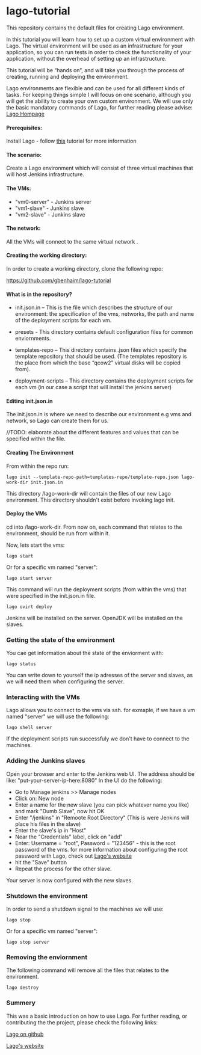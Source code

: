 # lago-tutorial
This repository contains the default files for creating Lago environment. 

In this tutorial you will learn how to set up a custom virtual environment with Lago.
The virtual environment will be used as an infrastructure for your application, so you can run tests
in order to check the functionality of your application, without the overhead of setting up an infrastructure.

This tutorial will be “hands on”, and will take you through the process of creating, running and deploying the environment.

Lago environments are flexible and can be used for all different kinds of tasks. For keeping things simple I will focus on one scenario, although you will get the ability to create your own custom environment.
We will use only the basic mandatory commands of Lago, for further reading please advise: 
[Lago Hompage](http://lago.readthedocs.org/en/latest/index.html)

#### Prerequisites:

Install Lago - follow [this](http://lago.readthedocs.org/en/latest/README.html) tutorial for more information

#### The scenario:

Create a Lago environment which will consist of three virtual machines that will host Jenkins infrastructure.

#### The VMs:

*  "vm0-server" - Junkins server
*  "vm1-slave" - Junkins slave
*  "vm2-slave" - Junkins slave

#### The network:

All the VMs will connect to the same virtual network .

#### Creating the working directory:

In order to create a working directory, clone the following repo:

https://github.com/gbenhaim/lago-tutorial

#### What is in the repository?

* init.json.in – This is the file which describes the structure of our environment: the specification of the vms, networks, the path and name of the deployment scripts for each vm.

* presets -  This directory contains default configuration files for common enviornments.

* templates-repo – This directory contains .json files which specify the template repository that should be used. (The templates repository is the place from which the base “qcow2” virtual disks will be copied from).

* deployment-scripts – This directory contains the deployment scripts for each vm (in our case a script that will
install the jenkins server)

#### Editing init.json.in

The init.json.in is where we need to describe our environment e.g vms and network, so Lago can create them for us.

//TODO: elaborate about the different features and values that can be specified within the file.

#### Creating The Environment

From within the repo run:

```
lago init --template-repo-path=templates-repo/template-repo.json lago-work-dir init.json.in
```
This directory /lago-work-dir will contain the files of our new Lago environment.
This directory shouldn't exist before invoking lago init.

#### Deploy the VMs

cd into /lago-work-dir.
From now on, each command that relates to the environment,
should be run from within it.

Now, lets start the vms:

```
lago start
```
Or for a specific vm named "server":

```
lago start server
```
This command will run the deployment scripts (from within the vms) that were specified
in the init.json.in file.

```
lago ovirt deploy
```
Jenkins will be installed on the server.
OpenJDK will be installed on the slaves.

### Getting the state of the environment

You cae get information about the state of the enviorment with:

```
lago status
```
You can write down to yourself the ip adresses of the server and slaves,
as we will need them when configuring the server.

### Interacting with the VMs

Lago allows you to connect to the vms via ssh.
for exmaple, if we have a vm named "server" we will use the following:

```
lago shell server
```
If the deployment scripts run successfuly we don't have 
to connect to the machines.

### Adding the Junkins slaves

Open your browser and enter to the Jenkins web UI.
The address should be like: "put-your-server-ip-here:8080"
In the UI do the following:

* Go to Manage jenkins >> Manage nodes
* Click on: New node
* Enter a name for the new slave (you can pick whatever name you like) and mark "Dumb Slave", now hit OK
* Enter "/jenkins" in "Remoote Root Directory" (This is were Jenkins will place his files in the slave)
* Enter the slave's ip in "Host"
* Near the "Credentials" label, click on "add"
* Enter: Username = "root", Password = "123456" - this is the root password of the vms. for more information
  about configuring the root password with Lago, check out [Lago's website](http://lago.readthedocs.org/en/latest/README.html)
* hit the "Save" button
* Repeat the process for the other slave.

Your server is now configured with the new slaves.

### Shutdown the environment

In order to send a shutdown signal to the machines we will use:

```
lago stop
```
Or for a specific vm named "server":

```
lago stop server
```

### Removing the enviornment

The following command will remove all the files
that relates to the environment.

```
lago destroy
```

### Summery

This was a basic introduction on how to use Lago.
For further reading, or contributing the the project, please check the following links:

[Lago on github](https://github.com/lago-project/lago/)

[Lago's website](http://lago.readthedocs.org/en/latest/index.html)





